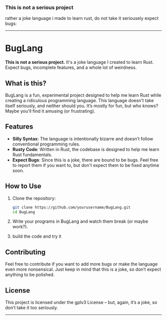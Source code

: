 ### This is not a serious project
rather a joke language i made to learn rust, do not take it seriousely expect bugs:

---

# BugLang

**This is not a serious project.** It's a joke language I created to learn Rust. Expect bugs, incomplete features, and a whole lot of weirdness. 

## What is this?

 BugLang is a fun, experimental project designed to help me learn Rust while creating a ridiculous programming language. This language doesn't take itself seriously, and neither should you. It’s mostly for fun, but who knows? Maybe you'll find it amusing (or frustrating).

## Features

- **Silly Syntax**: The language is intentionally bizarre and doesn’t follow conventional programming rules.
- **Rusty Code**: Written in Rust, the codebase is designed to help me learn Rust fundamentals.
- **Expect Bugs**: Since this is a joke, there are bound to be bugs. Feel free to report them if you want to, but don't expect them to be fixed anytime soon.

## How to Use

1. Clone the repository:
   ```bash
   git clone https://github.com/yourusername/BugLang.git
   cd BugLang
   ```

2. Write your programs in BugLang and watch them break (or maybe work?).

3. build the code and try it

## Contributing

Feel free to contribute if you want to add more bugs or make the language even more nonsensical. Just keep in mind that this is a joke, so don’t expect anything to be polished.

## License

This project is licensed under the gplv3 License – but, again, it’s a joke, so don’t take it too seriously.

---


